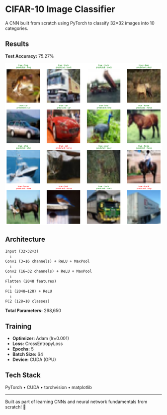 # CIFAR-10 Image Classifier

A CNN built from scratch using PyTorch to classify 32×32 images into 10 categories.

## Results

**Test Accuracy:** 75.27%

![Predictions](predictions.png)

## Architecture

```
Input (32×32×3)
  ↓
Conv1 (3→16 channels) + ReLU + MaxPool
  ↓
Conv2 (16→32 channels) + ReLU + MaxPool
  ↓
Flatten (2048 features)
  ↓
FC1 (2048→128) + ReLU
  ↓
FC2 (128→10 classes)
```

**Total Parameters:** 268,650

## Training

- **Optimizer:** Adam (lr=0.001)
- **Loss:** CrossEntropyLoss
- **Epochs:** 5
- **Batch Size:** 64
- **Device:** CUDA (GPU)

## Tech Stack

PyTorch • CUDA • torchvision • matplotlib

---

Built as part of learning CNNs and neural network fundamentals from scratch! 🧠
